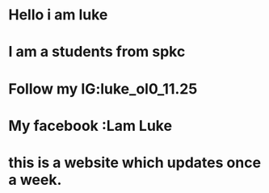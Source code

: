 # Hello i am luke
# I am a students from spkc 
# Follow my IG:luke_ol0_11.25
# My facebook :Lam Luke
# this is a website which updates once a week.

